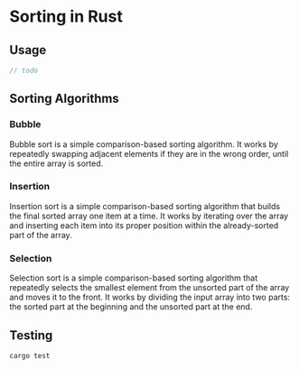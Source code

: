 # Sorting in Rust

## Usage

```rs
// todo
```

## Sorting Algorithms

### Bubble

Bubble sort is a simple comparison-based sorting algorithm. It works by repeatedly swapping adjacent elements if they are in the wrong order, until the entire array is sorted.

### Insertion

Insertion sort is a simple comparison-based sorting algorithm that builds the final sorted array one item at a time. It works by iterating over the array and inserting each item into its proper position within the already-sorted part of the array.

### Selection

Selection sort is a simple comparison-based sorting algorithm that repeatedly selects the smallest element from the unsorted part of the array and moves it to the front. It works by dividing the input array into two parts: the sorted part at the beginning and the unsorted part at the end.

## Testing

```rs
cargo test
```
